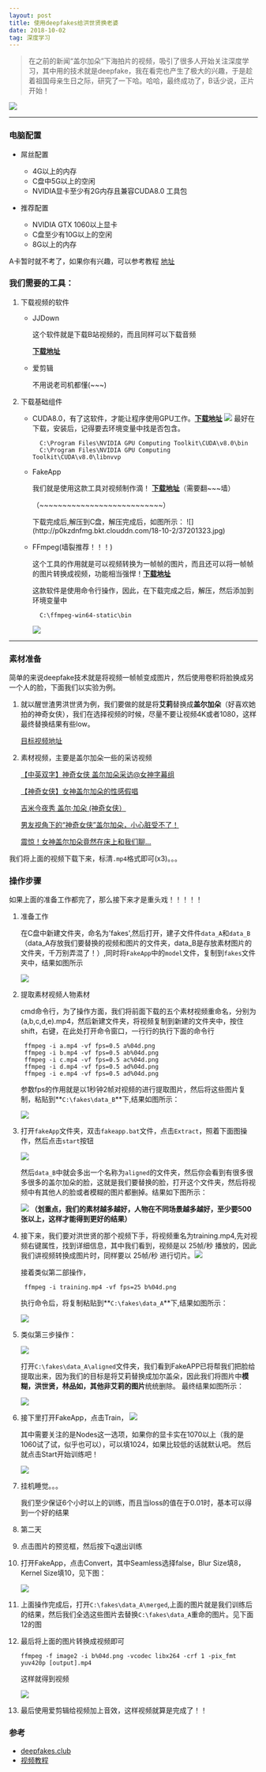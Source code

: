 ```yaml
---
layout: post
title: 使用deepfakes给洪世贤换老婆
date: 2018-10-02
tag: 深度学习
---
```



> 在之前的新闻“盖尔加朵”下海拍片的视频，吸引了很多人开始关注深度学习，其中用的技术就是deepfake，我在看完也产生了极大的兴趣，于是趁着祖国母亲生日之际，研究了一下哈。哈哈，最终成功了，B话少说，正片开始！


![](http://p0kzdnfmg.bkt.clouddn.com/18-10-2/35369025.jpg)

----------
### 电脑配置 ###

- 屌丝配置
	- 4G以上的内存
	- C盘中5G以上的空闲
	- NVIDIA显卡至少有2G内存且兼容CUDA8.0 工具包

- 推荐配置
	- NVIDIA GTX 1060以上显卡
	- C盘至少有10G以上的空闲
	- 8G以上的内存

A卡暂时就不考了，如果你有兴趣，可以参考教程
[地址](https://www.deepfakes.club/deepfakes-with-amd-graphics-card/)

### 我们需要的工具： ###

1. 下载视频的软件
	* JJDown 
	
		这个软件就是下载B站视频的，而且同样可以下载音频

		**[下载地址](http://clientfile.jijidown.com/PC/WPF/HistoricVersion/WPF_JJDown_v1.212.1.zip)**
	* 爱剪辑
	
		不用说老司机都懂(~~~)

2. 下载基础组件
	* CUDA8.0，有了这软件，才能让程序使用GPU工作。**[下载地址](https://developer.nvidia.com/cuda-80-ga2-download-archive)**
	![](http://p0kzdnfmg.bkt.clouddn.com/18-10-2/16234804.jpg)
	最好在下载，安装后，记得要去环境变量中找是否包含。

			C:\Program Files\NVIDIA GPU Computing Toolkit\CUDA\v8.0\bin
			C:\Program Files\NVIDIA GPU Computing Toolkit\CUDA\v8.0\libnvvp

	* FakeApp
	
		我们就是使用这款工具对视频制作滴！
		 **[下载地址](https://mega.nz/#!hTgA2b6b!mI6k9dFt_w__jIEUQO2ZePhzFMg6JWUpBZWiV2TDgs4)**（需要翻~~~墙）
		<p>（~~~~~~~~~~~~~~~~~~~~~~~~~~~）</p>
		下载完成后,解压到C盘，解压完成后，如图所示：
		![](http://p0kzdnfmg.bkt.clouddn.com/18-10-2/37201323.jpg)
	* FFmpeg(墙裂推荐！！！)
	
		这个工具的作用就是可以视频转换为一帧帧的图片，而且还可以将一帧帧的图片转换成视频，功能相当强悍！**[下载地址](https://ffmpeg.zeranoe.com/builds/)**<p></p>
		这款软件是使用命令行操作，因此，在下载完成之后，解压，然后添加到环境变量中

			C:\ffmpeg-win64-static\bin

		![](http://p0kzdnfmg.bkt.clouddn.com/18-10-2/20887420.jpg)

----------

### 素材准备 ###

简单的来说deepfake技术就是将视频一帧帧变成图片，然后使用卷积将脸换成另一个人的脸，下面我们以实验为例。

1. 就以醒世渣男洪世贤为例，我们要做的就是将**艾莉**替换成**盖尔加朵**（好喜欢她拍的神奇女侠），我们在选择视频的时候，尽量不要让视频4K或者1080，这样最终替换结果有些low。

	[目标视频地址](https://www.bilibili.com/video/av28089913)

2. 素材视频，主要是盖尔加朵一些的采访视频

	[【中英双字】神奇女侠 盖尔加朵采访@女神字幕组](https://www.bilibili.com/video/av11096039)

	[【神奇女侠】女神盖尔加朵的性感假唱](https://www.bilibili.com/video/av4204836?t=51)

	[吉米今夜秀 盖尔·加朵 (神奇女侠）](https://www.bilibili.com/video/av17197849)

	[男友视角下的“神奇女侠”盖尔加朵，小心脏受不了！](https://www.bilibili.com/video/av11088296)

	[震惊！女神盖尔加朵竟然在床上和我们聊...](https://www.bilibili.com/video/av15949533)


我们将上面的视频下载下来，标清`.mp4`格式即可(x3)。。。



### 操作步骤 ####

如果上面的准备工作都完了，那么接下来才是重头戏！！！！！


1. 准备工作

	在C盘中新建文件夹，命名为'fakes',然后打开，建子文件件`data_A`和`data_B`（data_A存放我们要替换的视频和图片的文件夹，data_B是存放素材图片的文件夹，千万别弄混了！）,同时将`FakeApp`中的`model`文件，复制到`fakes`文件夹中，结果如图所示

	![](http://p0kzdnfmg.bkt.clouddn.com/18-10-2/39293129.jpg)
	
	

2. 提取素材视频人物素材

	cmd命令行，为了操作方面，我们将前面下载的五个素材视频重命名，分别为(a,b,c,d,e).mp4，然后新建文件夹，将视频复制到新建的文件夹中，按住shift，右键，在此处打开命令窗口，一行行的执行下面的命令行

		ffmpeg -i a.mp4 -vf fps=0.5 a%04d.png
		ffmpeg -i b.mp4 -vf fps=0.5 ab%04d.png
		ffmpeg -i c.mp4 -vf fps=0.5 ac%04d.png
		ffmpeg -i d.mp4 -vf fps=0.5 ad%04d.png
		ffmpeg -i e.mp4 -vf fps=0.5 ad%04d.png

	参数fps的作用就是以1秒钟2帧对视频的进行提取图片，然后将这些图片复制，粘贴到**`C:\fakes\data_B`**下,结果如图所示：

	![](http://p0kzdnfmg.bkt.clouddn.com/18-10-2/16911420.jpg)
	

3. 打开`fakeApp`文件夹，双击`fakeapp.bat`文件，点击`Extract`，照着下面图操作，然后点击`start`按钮
	
	![](http://p0kzdnfmg.bkt.clouddn.com/18-10-2/21306359.jpg)
	
	
	然后`data_B`中就会多出一个名称为`aligned`的文件夹，然后你会看到有很多很多很多的盖尔加朵的脸，这就是我们要替换的脸，打开这个文件夹，然后将视频中有其他人的脸或者模糊的图片都删掉。结果如下图所示：

	![](http://p0kzdnfmg.bkt.clouddn.com/18-10-2/28194661.jpg)
	**（划重点，我们的素材越多越好，人物在不同场景越多越好，至少要500张以上，这样才能得到更好的结果）**

4. 接下来，我们要对洪世贤的那个视频下手，将视频重名为training.mp4,先对视频右键属性，找到详细信息，其中我们看到，视频是以 25帧/秒 播放的，因此我们讲视频转换成图片时，同样要以 25帧/秒 进行切片。![](http://p0kzdnfmg.bkt.clouddn.com/18-10-2/90776398.jpg)

	接着类似第二部操作，

		ffmpeg -i training.mp4 -vf fps=25 b%04d.png

	执行命令后，将复制粘贴到**`C:\fakes\data_A`**下,结果如图所示：

	![](http://p0kzdnfmg.bkt.clouddn.com/18-10-2/24314992.jpg)


5. 类似第三步操作：	

	![](http://p0kzdnfmg.bkt.clouddn.com/18-10-2/69513950.jpg)
	
	打开`C:\fakes\data_A\aligned`文件夹，我们看到FakeAPP已将帮我们把脸给提取出来，因为我们的目标是将艾莉替换成加尔盖朵，因此我们将图片中**模糊，洪世贤，林品如，其他非艾莉的图片**统统删除。
	最终结果如图所示：
	
	![](http://p0kzdnfmg.bkt.clouddn.com/18-10-2/79064285.jpg)

6. 接下里打开FakeApp，点击Train，
	![](http://p0kzdnfmg.bkt.clouddn.com/18-10-2/14664414.jpg)
	
	其中需要关注的是Nodes这一选项，如果你的显卡实在1070以上（我的是1060试了试，似乎也可以），可以填1024，如果比较低的话就默认吧。
	然后就点击Start开始训练吧！

	![](http://p0kzdnfmg.bkt.clouddn.com/18-10-2/80296477.jpg)

7. 挂机睡觉。。。

	我们至少保证6个小时以上的训练，而且当loss的值在于0.01时，基本可以得到一个好的结果

8. 第二天
9. 点击图片的预览框，然后按下q退出训练
10. 打开FakeApp，点击Convert，其中Seamless选择false，Blur Size填8，Kernel Size填10，见下图：

	![](http://p0kzdnfmg.bkt.clouddn.com/18-10-2/64981448.jpg)

11. 上面操作完成后，打开`C:\fakes\data_A\merged`,上面的图片就是我们训练后的结果，然后我们全选这些图片去替换`C:\fakes\data_A`重命的图片。见下面12的图

12. 最后将上面的图片转换成视频即可

		ffmpeg -f image2 -i b%04d.png -vcodec libx264 -crf 1 -pix_fmt yuv420p [output].mp4

	这样就得到视频

	![](http://p0kzdnfmg.bkt.clouddn.com/18-10-2/43136137.jpg)
13. 最后使用爱剪辑给视频加上音效，这样视频就算是完成了！！


### 参考 ###

* [deepfakes.club](https://www.deepfakes.club/)
* [视频教程](https://www.bilibili.com/video/av19349170?t=2025)


	
	
	


		

